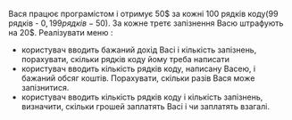 Вася працює програмістом і отримує 50$ за кожні 100 рядків коду(99 рядків - 0$, 199 рядків - 50$). За кожне третє запізнення Васю штрафують на 20$. Реалізувати меню :
- користувач вводить бажаний дохід Васі і кількість запізнень, порахувати, скільки рядків коду йому треба написати
- користувач вводить кількість рядків коду, написану Васею, і бажаний обсяг коштів. Порахувати, скільки разів Вася може запізнитися.
- користувач вводить кількість рядків коду і кількість запізнень, визначити, скільки грошей заплатять Васі і чи заплатять взагалі.